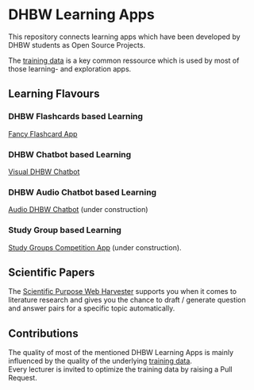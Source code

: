 # DHBW Learning Apps
This repository connects learning apps which have been developed by DHBW students as Open Source Projects.  

The [training data](https://github.com/michael-spengler/DHBW-Learning-Apps/blob/main/training-data.md) is a key common ressource which is used by most of those learning- and exploration apps. 

## Learning Flavours

### DHBW Flashcards based Learning
[Fancy Flashcard App](https://github.com/fancy-flashcard/ffc#readme)

### DHBW Chatbot based Learning
[Visual DHBW Chatbot](https://michael-spengler.github.io/DHBW-Learning-Apps/)  

### DHBW Audio Chatbot based Learning
[Audio DHBW Chatbot](https://michael-spengler.github.io/DHBW-Learning-Apps/) (under construction)

### Study Group based Learning
[Study Groups Competition App]() (under construction).

## Scientific Papers
The [Scientific Purpose Web Harvester](https://github.com/SimonScapan/scientific-purpose-harvester) supports you when it comes to literature research and gives you the chance to draft / generate question and answer pairs for a specific topic automatically.


## Contributions
The quality of most of the mentioned DHBW Learning Apps is mainly influenced by the quality of the underlying [training data](https://github.com/michael-spengler/DHBW-Learning-Apps/blob/main/training-data.md).  
Every lecturer is invited to optimize the training data by raising a Pull Request.


